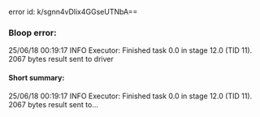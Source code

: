 error id: k/sgnn4vDlix4GGseUTNbA==
### Bloop error:

25/06/18 00:19:17 INFO Executor: Finished task 0.0 in stage 12.0 (TID 11). 2067 bytes result sent to driver
#### Short summary: 

25/06/18 00:19:17 INFO Executor: Finished task 0.0 in stage 12.0 (TID 11). 2067 bytes result sent to...